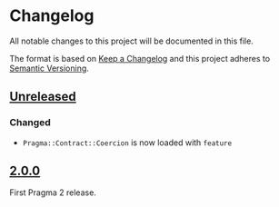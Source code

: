 # Changelog

All notable changes to this project will be documented in this file.

The format is based on [Keep a Changelog](http://keepachangelog.com/en/1.0.0/)
and this project adheres to [Semantic Versioning](http://semver.org/spec/v2.0.0.html).

## [Unreleased]

### Changed

- `Pragma::Contract::Coercion` is now loaded with `feature`

## [2.0.0]

First Pragma 2 release.

[Unreleased]: https://github.com/pragmarb/pragma-contract/compare/v2.0.0...HEAD
[2.0.0]: https://github.com/pragmarb/pragma-contract/compare/v0.1.0...v2.0.0
